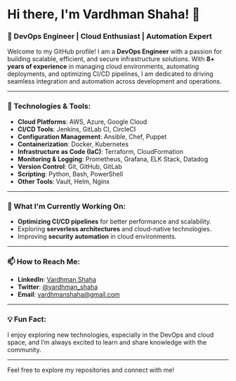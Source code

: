 # Hi there, I'm Vardhman Shaha! 👋
 
### 🚀 DevOps Engineer | Cloud Enthusiast | Automation Expert
 
Welcome to my GitHub profile! I am a **DevOps Engineer** with a passion for building scalable, efficient, and secure infrastructure solutions. With **8+ years of experience** in managing cloud environments, automating deployments, and optimizing CI/CD pipelines, I am dedicated to driving seamless integration and automation across development and operations.
 
---
 
### 🔧 Technologies & Tools:
- **Cloud Platforms**: AWS, Azure, Google Cloud
- **CI/CD Tools**: Jenkins, GitLab CI, CircleCI
- **Configuration Management**: Ansible, Chef, Puppet
- **Containerization**: Docker, Kubernetes
- **Infrastructure as Code (IaC)**: Terraform, CloudFormation
- **Monitoring & Logging**: Prometheus, Grafana, ELK Stack, Datadog
- **Version Control**: Git, GitHub, GitLab
- **Scripting**: Python, Bash, PowerShell
- **Other Tools**: Vault, Helm, Nginx
 
---
 
### 🌱 What I'm Currently Working On:
- **Optimizing CI/CD pipelines** for better performance and scalability.
- Exploring **serverless architectures** and cloud-native technologies.
- Improving **security automation** in cloud environments.
  
---
 
### 📫 How to Reach Me:
- **LinkedIn**: [Vardhman Shaha](https://www.linkedin.com/in/vardhman-shaha)
- **Twitter**: [@vardhman_shaha](https://twitter.com/vardhman_shaha)
- **Email**: vardhmanshaha@gmail.com
 
---
 
### 💡 Fun Fact:
I enjoy exploring new technologies, especially in the DevOps and cloud space, and I’m always excited to learn and share knowledge with the community.
 
---
 
Feel free to explore my repositories and connect with me!
 
